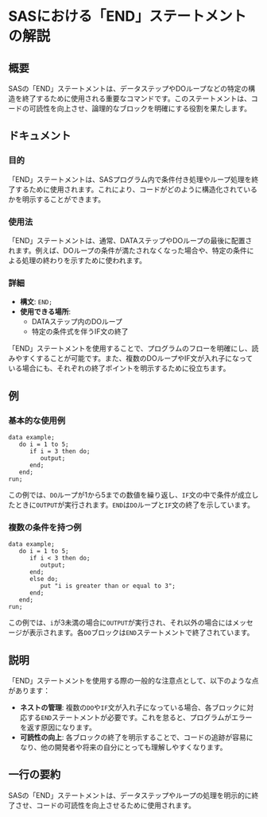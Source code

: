 <!--
Meta Description: # SASにおける「END」ステートメントの解説 ## 概要 SASの「END」ステートメントは、データステップやDOループなどの特定の構造を終了するために使用される重要なコマンドです。このステートメントは、コードの可読性を向上させ、論理的なブロックを明確にする役割を果たします。 ## ドキュメント...
Meta Keywords: end, ステートメントは, output, sasの, sas
-->

# SASにおける「END」ステートメントの解説

## 概要
SASの「END」ステートメントは、データステップやDOループなどの特定の構造を終了するために使用される重要なコマンドです。このステートメントは、コードの可読性を向上させ、論理的なブロックを明確にする役割を果たします。

## ドキュメント
### 目的
「END」ステートメントは、SASプログラム内で条件付き処理やループ処理を終了するために使用されます。これにより、コードがどのように構造化されているかを明示することができます。

### 使用法
「END」ステートメントは、通常、DATAステップやDOループの最後に配置されます。例えば、DOループの条件が満たされなくなった場合や、特定の条件による処理の終わりを示すために使われます。

### 詳細
- **構文**: `END;`
- **使用できる場所**: 
  - DATAステップ内のDOループ
  - 特定の条件式を伴うIF文の終了

「END」ステートメントを使用することで、プログラムのフローを明確にし、読みやすくすることが可能です。また、複数のDOループやIF文が入れ子になっている場合にも、それぞれの終了ポイントを明示するために役立ちます。

## 例
### 基本的な使用例
```sas
data example;
   do i = 1 to 5;
      if i = 3 then do;
         output;
      end;
   end;
run;
```
この例では、`DO`ループが1から5までの数値を繰り返し、`IF`文の中で条件が成立したときに`OUTPUT`が実行されます。`END`は`DO`ループと`IF`文の終了を示しています。

### 複数の条件を持つ例
```sas
data example;
   do i = 1 to 5;
      if i < 3 then do;
         output;
      end;
      else do;
         put "i is greater than or equal to 3";
      end;
   end;
run;
```
この例では、`i`が3未満の場合に`OUTPUT`が実行され、それ以外の場合にはメッセージが表示されます。各`DO`ブロックは`END`ステートメントで終了されています。

## 説明
「END」ステートメントを使用する際の一般的な注意点として、以下のような点があります：
- **ネストの管理**: 複数の`DO`や`IF`文が入れ子になっている場合、各ブロックに対応する`END`ステートメントが必要です。これを怠ると、プログラムがエラーを返す原因になります。
- **可読性の向上**: 各ブロックの終了を明示することで、コードの追跡が容易になり、他の開発者や将来の自分にとっても理解しやすくなります。

## 一行の要約
SASの「END」ステートメントは、データステップやループの処理を明示的に終了させ、コードの可読性を向上させるために使用されます。